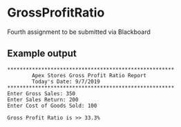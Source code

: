 # GrossProfitRatio
Fourth assignment to be submitted via Blackboard

## Example output
```
******************************************************
        Apex Stores Gross Profit Ratio Report
        Today's Date: 9/7/2019
******************************************************
Enter Gross Sales: 350
Enter Sales Return: 200
Enter Cost of Goods Sold: 100

Gross Profit Ratio is >> 33.3%
```